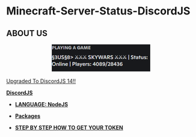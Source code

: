 # Minecraft-Server-Status-DiscordJS

## ABOUT US

<a href="https://replit.com/github/Roomysteve12/Minecraft-Server-Status-DiscordJS" src="https://github.com/Roomysteve12/Minecraft-Server-Status-DiscordJS/blob/main/asset/replit.png"  />

<p align="center">
   <img src="https://github.com/Roomysteve12/Minecraft-Server-Status-DiscordJS/blob/main/asset/center.png" />
</p>

<p>Upgraded To DiscordJS 14!!</p>

**DiscordJS**

- **[LANGUAGE: NodeJS](https://en.wikipedia.org/wiki/Node.js)** 
- **[Packages](https://github.com/Roomysteve12/Minecraft-Server-Status-DiscordJS/blob/main/package.json)**

- **[STEP BY STEP HOW TO GET YOUR TOKEN](https://github.com/Roomysteve12/Minecraft-Server-Status-DiscordJS/blob/main/readthis)**
